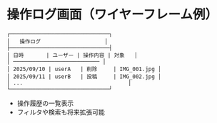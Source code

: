 # 操作ログ画面（ワイヤーフレーム例）

```
┌───────────────────────────────┐
│   操作ログ                    │
├───────────────────────────────┤
│ 日時       | ユーザー | 操作内容 | 対象   │
│ ─────────────────────────── │
│ 2025/09/10 | userA   | 削除     | IMG_001.jpg │
│ 2025/09/11 | userB   | 投稿     | IMG_002.jpg │
│ ...                                 │
└───────────────────────────────┘
```

- 操作履歴の一覧表示
- フィルタや検索も将来拡張可能
